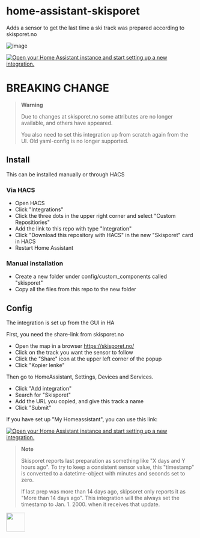 # home-assistant-skisporet

Adds a sensor to get the last time a ski track was prepared according to skisporet.no

![image](https://user-images.githubusercontent.com/203184/219651567-db1f47df-bc0f-4988-8dc6-f3260c86f33c.png)


[![Open your Home Assistant instance and start setting up a new integration.](https://my.home-assistant.io/badges/config_flow_start.svg)](https://my.home-assistant.io/redirect/config_flow_start/?domain=skisporet)

# BREAKING CHANGE

> **Warning**
>
> Due to changes at skisporet.no some attributes are no longer available, and others have appeared.
> 
> You also need to set this integration up from scratch again from the UI.  Old yaml-config is no longer supported.

## Install

This can be installed manually or through HACS

### Via HACS
* Open HACS
* Click "Integrations"
* Click the three dots in the upper right corner and select "Custom Repositiories"
* Add the link to this repo with type "Integration"
* Click "Download this repository with HACS" in the new "Skisporet" card in HACS
* Restart Home Assistant

### Manual installation
* Create a new folder under config/custom_components called "skisporet"
* Copy all the files from this repo to the new folder

## Config
The integration is set up from the GUI in HA

First, you need the share-link from skisporet.no
* Open the map in a browser https://skisporet.no/
* Click on the track you want the sensor to follow
* Click the "Share" icon at the upper left corner of the popup
* Click "Kopier lenke"

Then go to HomeAssistant, Settings, Devices and Services.
* Click "Add integration"
* Search for "Skisporet"
* Add the URL you copied, and give this track a name
* Click "Submit"

If you have set up "My Homeassistant", you can use this link:

[![Open your Home Assistant instance and start setting up a new integration.](https://my.home-assistant.io/badges/config_flow_start.svg)](https://my.home-assistant.io/redirect/config_flow_start/?domain=skisporet)

> **Note**
>
> Skisporet reports last preparation as something like "X days and Y hours ago".  To try to keep a consistent sensor value, this "timestamp" is converted to a datetime-object with minutes and seconds set to zero.  
>
> If last prep was more than 14 days ago, skipsoret only reports it as "More than 14 days ago".  This integration will the always set the timestamp to Jan. 1. 2000. when it receives that update.


<a href="https://www.buymeacoffee.com/olatho" target="_blank">
<img src="https://user-images.githubusercontent.com/203184/184674974-db7b9e53-8c5a-40a0-bf71-c01311b36b0a.png" style="height: 50px !important;"> 
</a>
